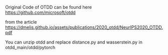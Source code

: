 Original Code of OTDD can be found here https://github.com/microsoft/otdd

from the article https://dmelis.github.io/assets/publications/2020_otdd/NeurIPS2020_OTDD.pdf

You can unzip otdd and replace distance.py and wasserstein.py in otdd_main/otdd/pytorch
